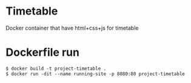 # Timetable
Docker container that have html+css+js for timetable

# Dockerfile run
```
$ docker build -t project-timetable .
$ docker run -dit --name running-site -p 8080:80 project-timetable
```
